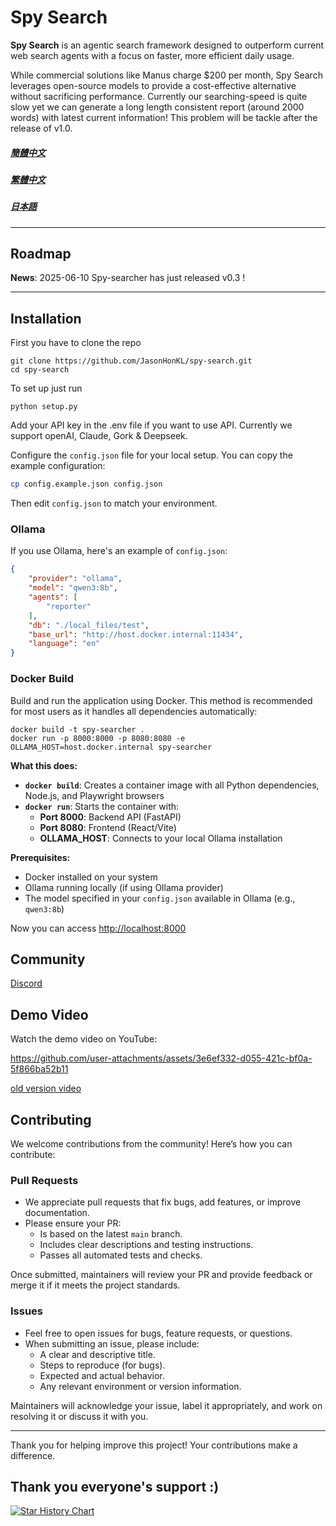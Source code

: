 # Spy Search

**Spy Search** is an agentic search framework designed to outperform current web search agents with a focus on faster, more efficient daily usage.

While commercial solutions like Manus charge $200 per month, Spy Search leverages open-source models to provide a cost-effective alternative without sacrificing performance.
Currently our searching-speed is quite slow yet we can generate a long length consistent report (around 2000 words) with latest current information! This problem will be tackle after the release of v1.0.

##### [簡體中文](./docs/ch_simplify.md)
##### [繁體中文](./docs/ch_complex.md)
##### [日本語](./docs/jap.md)
---

## Roadmap
**News**: 2025-06-10 Spy-searcher has just released v0.3 !

---

## Installation
First you have to clone the repo
```shell
git clone https://github.com/JasonHonKL/spy-search.git
cd spy-search
```

To set up just run
```shell
python setup.py
```

Add your API key in the .env file if you want to use API. Currently we support openAI, Claude, Gork & Deepseek.

Configure the `config.json` file for your local setup. You can copy the example configuration:

```bash
cp config.example.json config.json
```

Then edit `config.json` to match your environment.

### Ollama

If you use Ollama, here's an example of `config.json`:

```json
{
    "provider": "ollama",
    "model": "qwen3:8b",
    "agents": [
        "reporter"
    ],
    "db": "./local_files/test",
    "base_url": "http://host.docker.internal:11434",
    "language": "en"
}
```

### Docker Build

Build and run the application using Docker. This method is recommended for most users as it handles all dependencies automatically:

```shell
docker build -t spy-searcher .
docker run -p 8000:8000 -p 8080:8080 -e OLLAMA_HOST=host.docker.internal spy-searcher
```

**What this does:**
- **`docker build`**: Creates a container image with all Python dependencies, Node.js, and Playwright browsers
- **`docker run`**: Starts the container with:
  - **Port 8000**: Backend API (FastAPI)
  - **Port 8080**: Frontend (React/Vite)
  - **OLLAMA_HOST**: Connects to your local Ollama installation

**Prerequisites:**
- Docker installed on your system
- Ollama running locally (if using Ollama provider)
- The model specified in your `config.json` available in Ollama (e.g., `qwen3:8b`)

Now you can access
[http://localhost:8000](http://localhost:8080)


## Community
[Discord](https://discord.gg/rrsMgBdJJt)


## Demo Video

Watch the demo video on YouTube:


https://github.com/user-attachments/assets/3e6ef332-d055-421c-bf0a-5f866ba52b11




[old version video](https://www.youtube.com/watch?v=Dgb33BHtRwQ)

## Contributing

We welcome contributions from the community! Here’s how you can contribute:

### Pull Requests

- We appreciate pull requests that fix bugs, add features, or improve documentation.
- Please ensure your PR:
  - Is based on the latest `main` branch.
  - Includes clear descriptions and testing instructions.
  - Passes all automated tests and checks.

Once submitted, maintainers will review your PR and provide feedback or merge it if it meets the project standards.

### Issues

- Feel free to open issues for bugs, feature requests, or questions.
- When submitting an issue, please include:
  - A clear and descriptive title.
  - Steps to reproduce (for bugs).
  - Expected and actual behavior.
  - Any relevant environment or version information.

Maintainers will acknowledge your issue, label it appropriately, and work on resolving it or discuss it with you.

---

Thank you for helping improve this project! Your contributions make a difference.


## Thank you everyone's support :)
[![Star History Chart](https://api.star-history.com/svg?repos=JasonHonKL/spy-search&type=Date)](https://star-history.com/#JasonHonKL/spy-search&Date)
